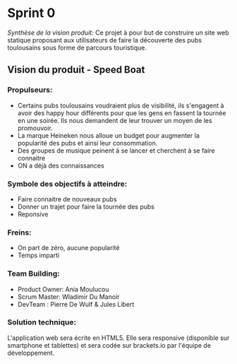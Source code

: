 # Sprint 0
*Synthèse de la vision produit:*
Ce projet à pour but de construire un site web statique proposant aux
utilisateurs de faire la découverte des pubs toulousains sous
forme de parcours touristique.


## Vision du produit - Speed Boat 

### Propulseurs:

* Certains pubs toulousains voudraient plus de visibilité, ils s'engagent à
 	avoir des happy hour différents
	pour que les gens en fassent la tournée en une soirée. Ils nous demandent de
	leur trouver un moyen de les promouvoir.
* La marque Heineken nous alloue un budget pour augmenter la popularité des
 	pubs et ainsi leur consommation.
* Des groupes de musique peinent à se lancer et cherchent à se faire connaitre
* ON a déjà des connaissances

### Symbole des objectifs à atteindre:
* Faire connaitre de nouveaux pubs
* Donner un trajet pour faire la tournée des pubs
* Reponsive

### Freins: 
* On part de zéro, aucune popularité
* Temps imparti

### Team Building:
* Product Owner: Ania Moulucou
* Scrum Master: Wladimir Du Manoir
* DevTeam : Pierre De Wulf & Jules Libert

### Solution technique:
L'application web sera écrite en HTML5. Elle sera responsive (disponible sur
smartphone et tablettes) et sera codée sur brackets.io par l'équipe de
développement.
